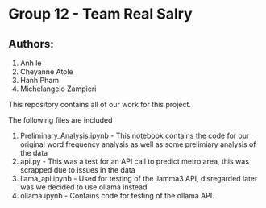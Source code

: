 # Group 12 - Team Real Salry

## Authors: 

1. Anh le
2. Cheyanne Atole
3. Hanh Pham 
4. Michelangelo Zampieri

This repository contains all of our work for this project. 

The following files are included 

1. Preliminary_Analysis.ipynb - This notebook contains the code for our original word frequency analysis as well as some prelimiary analysis of the data 
2. api.py - This was a test for an API call to predict metro area, this was scrapped due to issues in the data 
3. llama_api.ipynb - Used for testing of the llamma3 API, disregarded later was we decided to use ollama instead
4. ollama.ipynb - Contains code for testing of the ollama API. 

